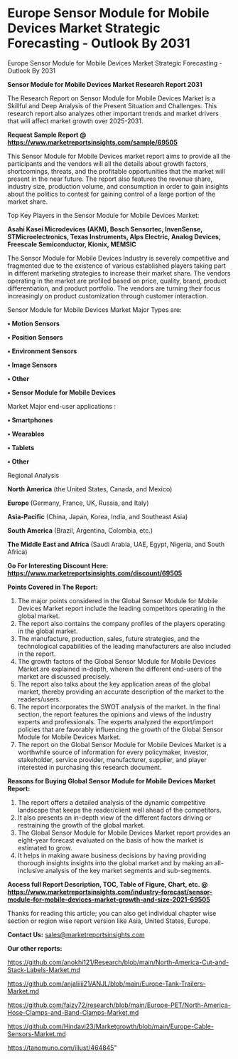 # Europe Sensor Module for Mobile Devices Market Strategic Forecasting - Outlook By 2031
 Europe Sensor Module for Mobile Devices Market Strategic Forecasting - Outlook By 2031

<strong>Sensor Module for Mobile Devices Market Research Report 2031</strong>

The Research Report on Sensor Module for Mobile Devices Market is a Skillful and Deep Analysis of the Present Situation and Challenges. This research report also analyzes other important trends and market drivers that will affect market growth over 2025-2031.

<strong>Request Sample Report @ <a href=https://www.marketreportsinsights.com/sample/69505>https://www.marketreportsinsights.com/sample/69505</a></strong>

This Sensor Module for Mobile Devices market report aims to provide all the participants and the vendors will all the details about growth factors, shortcomings, threats, and the profitable opportunities that the market will present in the near future. The report also features the revenue share, industry size, production volume, and consumption in order to gain insights about the politics to contest for gaining control of a large portion of the market share.

Top Key Players in the Sensor Module for Mobile Devices Market:

<strong>Asahi Kasei Microdevices (AKM), Bosch Sensortec, InvenSense, STMicroelectronics, Texas Instruments, Alps Electric, Analog Devices, Freescale Semiconductor, Kionix, MEMSIC</strong>

The Sensor Module for Mobile Devices Industry is severely competitive and fragmented due to the existence of various established players taking part in different marketing strategies to increase their market share. The vendors operating in the market are profiled based on price, quality, brand, product differentiation, and product portfolio. The vendors are turning their focus increasingly on product customization through customer interaction.

Sensor Module for Mobile Devices Market Major Types are:

<strong>• Motion Sensors

• Position Sensors

• Environment Sensors

• Image Sensors

• Other

• Sensor Module for Mobile Devices</strong>

Market Major end-user applications :

<strong>• Smartphones

• Wearables

• Tablets

• Other</strong>

Regional Analysis

</u><strong><b>North America</b></strong> (the United States, Canada, and Mexico)

<strong><b>Europe </b></strong>(Germany, France, UK, Russia, and Italy)

<strong><b>Asia-Pacific</b></strong> (China, Japan, Korea, India, and Southeast Asia)

<strong><b>South America</b></strong> (Brazil, Argentina, Colombia, etc.)

<strong><b>The Middle East and Africa</b></strong> (Saudi Arabia, UAE, Egypt, Nigeria, and South Africa)

<strong>Go For Interesting Discount Here: <a href=https://www.marketreportsinsights.com/discount/69505>https://www.marketreportsinsights.com/discount/69505</a></strong>

<strong>Points Covered in The Report:</strong>
<ol>
  <li>The major points considered in the Global Sensor Module for Mobile Devices Market report include the leading competitors operating in the global market.</li>
  <li>The report also contains the company profiles of the players operating in the global market.</li>
  <li>The manufacture, production, sales, future strategies, and the technological capabilities of the leading manufacturers are also included in the report.</li>
  <li>The growth factors of the Global Sensor Module for Mobile Devices Market are explained in-depth, wherein the different end-users of the market are discussed precisely.</li>
  <li>The report also talks about the key application areas of the global market, thereby providing an accurate description of the market to the readers/users.</li>
  <li>The report incorporates the SWOT analysis of the market. In the final section, the report features the opinions and views of the industry experts and professionals. The experts analyzed the export/import policies that are favorably influencing the growth of the Global Sensor Module for Mobile Devices Market.</li>
  <li>The report on the Global Sensor Module for Mobile Devices Market is a worthwhile source of information for every policymaker, investor, stakeholder, service provider, manufacturer, supplier, and player interested in purchasing this research document.</li>
</ol>
<strong>Reasons for Buying Global Sensor Module for Mobile Devices Market Report:</strong>

<ol>
  <li>The report offers a detailed analysis of the dynamic competitive landscape that keeps the reader/client well ahead of the competitors.</li>
  <li>It also presents an in-depth view of the different factors driving or restraining the growth of the global market.</li>
  <li>The Global Sensor Module for Mobile Devices Market report provides an eight-year forecast evaluated on the basis of how the market is estimated to grow.</li>
  <li>It helps in making aware business decisions by having providing thorough insights insights into the global market and by making an all-inclusive analysis of the key market segments and sub-segments.</li>
</ol>
<strong>Access full Report Description, TOC, Table of Figure, Chart, etc. @ <a href=https://www.marketreportsinsights.com/industry-forecast/sensor-module-for-mobile-devices-market-growth-and-size-2021-69505>https://www.marketreportsinsights.com/industry-forecast/sensor-module-for-mobile-devices-market-growth-and-size-2021-69505</a></strong>


Thanks for reading this article; you can also get individual chapter wise section or region wise report version like Asia, United States, Europe.

<strong>Contact Us:</strong>
sales@marketreportsinsights.com

<strong>Our other reports:</strong>

<a href=https://github.com/anokhi121/Research/blob/main/North-America-Cut-and-Stack-Labels-Market.md>https://github.com/anokhi121/Research/blob/main/North-America-Cut-and-Stack-Labels-Market.md</a>

<a href=https://github.com/anjaliiii21/ANJL/blob/main/Europe-Tank-Trailers-Market.md>https://github.com/anjaliiii21/ANJL/blob/main/Europe-Tank-Trailers-Market.md</a>

<a href=https://github.com/faizy72/research/blob/main/Europe-PET/North-America-Hose-Clamps-and-Band-Clamps-Market.md>https://github.com/faizy72/research/blob/main/Europe-PET/North-America-Hose-Clamps-and-Band-Clamps-Market.md</a>

<a href=https://github.com/Hindavi23/Marketgrowth/blob/main/Europe-Cable-Sensors-Market.md>https://github.com/Hindavi23/Marketgrowth/blob/main/Europe-Cable-Sensors-Market.md</a>

<a href=https://tanomuno.com/illust/464845>https://tanomuno.com/illust/464845</a>"
